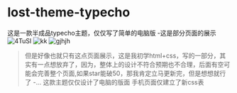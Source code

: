 # lost-theme-typecho
这是一款半成品typecho主题，仅仅写了简单的电脑版
-这是部分页面的展示
![4TuSI](https://imgtu.com/i/4TuSI0)
![kk](https://imgtu.com/i/4Tu9iV)
![gjhjh](https://imgtu.com/i/4TuizF)

>但是好像也就只有这点页面展示，这是我初学html+css，写的一部分，其实有一点想放弃了，因为，整体上的设计不符合预期也不合理，后面有空可能会完善整个页面,如果star能破50，那我肯定立马更新完，但是想想就行了
-...
这款主题仅仅设计了电脑的版面
手机页面仅建立了新css表

